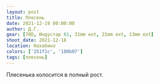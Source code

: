 ```yaml
---
layout: post
title: Плесень
date: 2021-12-19 00:00:00
author: Д.Г.
gear: [70D, Индустар 61, 31mm ext, 21mm ext, 13mm ext]
shoot_date: 2021-12-18
location: Нахабино
colors: ['251f1c', '100b07']
tags: [плесень]
---
```

Плесенька колосится в полный рост.
